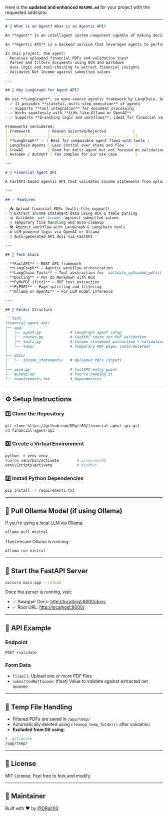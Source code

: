 Here is the **updated and enhanced `README.md`** for your project with the requested additions:

---

````markdown
# 🤖 What is an Agent? What is an Agentic API?

An **agent** is an intelligent system component capable of making decisions, invoking tools, and reasoning through a task—often guided by an LLM (Large Language Model). 

An **Agentic API** is a backend service that leverages agents to perform context-aware, multi-step, decision-driven tasks via programmatic HTTP endpoints.

In this project, the agent:
- Receives uploaded financial PDFs and validation input
- Parses and filters documents using OCR and markdown
- Uses logic and tool-chaining to extract financial insights
- Validates Net Income against submitted values

---

## 🧠 Why LangGraph for Agent API?

We use **LangGraph**, an open-source agentic framework by LangChain, because:
- ✅ It provides **stateful, multi-step execution** of agents
- ✅ Supports **tool integration** for document processing
- ✅ Works seamlessly with **LLMs like Ollama or OpenAI**
- ✅ Supports **branching logic and workflows**, ideal for financial validation

Frameworks considered:
| Framework        | Reason Selected/Rejected            |
|------------------|--------------------------------------|
| **LangGraph** ✅ | Best for composable agent flows with tools |
| LangChain Agents | Less control over state and flow     |
| CrewAI           | Good for multi-agent but not focused on validation |
| AutoGen / AutoGPT | Too complex for our use case        |

---

# 🧾 Financial Agent API

A FastAPI-based agentic API that validates income statements from uploaded financial PDFs using LangGraph agents, OCR, and LLMs like OpenAI or Ollama.

---

## ✅ Features

- 📤 Upload financial PDFs (multi-file support)
- 🧠 Extract income statement data using OCR & table parsing
- 📊 Validate `net income` against submitted values
- 🧹 Temporary file handling and auto-cleanup
- 🛠 Agentic workflow with LangGraph & LangChain tools
- ⚙️ LLM-powered logic via OpenAI or Ollama
- 🔎 Auto-generated API docs via FastAPI

---

## 🧱 Tech Stack

- **FastAPI** – REST API framework
- **LangGraph** – Agentic workflow orchestration
- **LangChain Tools** – Tool abstraction for `validate_uploaded_pdfs()`
- **Docling** – PDF to Markdown with OCR
- **PyMuPDF (fitz)** – PDF text extraction
- **PyPDF2** – Page splitting and filtering
- **Ollama or OpenAI** – For LLM model inference

---

## 📂 Folder Structure

```text
financial-agent-api/
├── app/
│   ├── agent.py             # LangGraph agent setup
│   ├── routes.py            # FastAPI route for PDF validation
│   ├── tools.py             # Income statement extraction + validation tool
│   └── temp/                # Temporary PDF pages (auto-deleted)
│
├── data/
│   └── income_statements/   # Uploaded PDFs (input)
│
├── main.py                  # FastAPI entry point
├── README.md                # You're reading it
└── requirements.txt         # Dependencies
````

---

## ⚙️ Setup Instructions

### 1️⃣ Clone the Repository

```bash
git clone https://github.com/DRgit03/financial-agent-api.git
cd financial-agent-api
```

### 2️⃣ Create a Virtual Environment

```bash
python -m venv venv
source venv/bin/activate        # Linux/macOS
venv\Scripts\activate           # Windows
```

### 3️⃣ Install Python Dependencies

```bash
pip install -r requirements.txt
```

---

## 🤖 Pull Ollama Model (if using Ollama)

If you're using a local LLM via [Ollama](https://ollama.com):

```bash
ollama pull mistral
```

Then ensure Ollama is running:

```bash
ollama run mistral
```

---

## 🚀 Start the FastAPI Server

```bash
uvicorn main:app --reload
```

Once the server is running, visit:

* ✅ Swagger Docs: [http://localhost:8000/docs](http://localhost:8000/docs)
* ✅ Root URL: [http://localhost:8000/](http://localhost:8000/)

---

## 🧪 API Example

### Endpoint

```http
POST /validate
```

### Form Data

* `files[]`: Upload one or more PDF files
* `submittedNetIncome`: (float) Value to validate against extracted net income

---

## 🧼 Temp File Handling

* Filtered PDFs are saved in `/app/temp/`
* Automatically deleted using `cleanup_temp_folder()` after validation
* **Excluded from Git using**:

```bash
# .gitignore
/app/temp/
```

---

## 📄 License

MIT License. Feel free to fork and modify.

---

## 🙌 Maintainer

Built with ❤️ by [@DRgit03](https://github.com/DRgit03)

